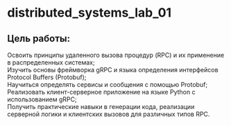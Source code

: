 # distributed_systems_lab_01
## Цель работы:  
Освоить принципы удаленного вызова процедур (RPC) и их применение
в распределенных системах;  
Изучить основы фреймворка gRPC и языка определения интерфейсов
Protocol Buffers (Protobuf);  
Научиться определять сервисы и сообщения с помощью Protobuf;  
Реализовать клиент-серверное приложение на языке Python с
использованием gRPC;  
Получить практические навыки в генерации кода, реализации серверной
логики и клиентских вызовов для различных типов RPC.   
